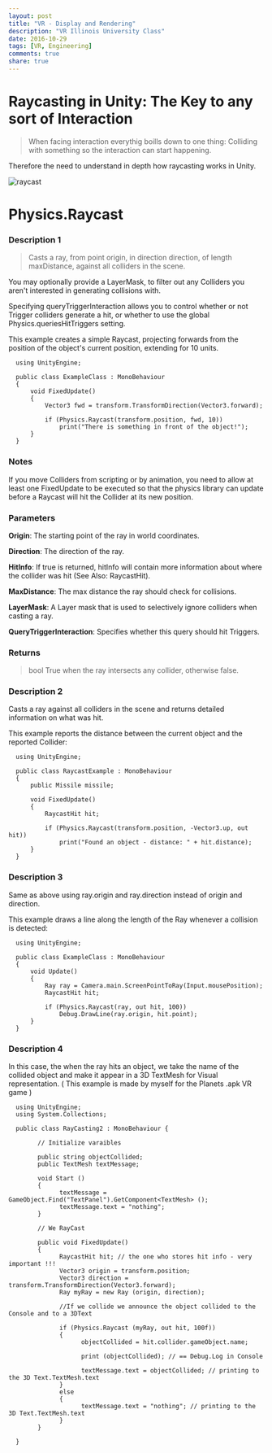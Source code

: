 ```yaml
---
layout: post
title: "VR - Display and Rendering"
description: "VR Illinois University Class"
date: 2016-10-29
tags: [VR, Engineering]
comments: true
share: true
---
```

# Raycasting in Unity: The Key to any sort of Interaction

> When facing interaction everythig boills down to one thing: Colliding with something so the interaction can start happening.

Therefore the need to understand in depth how raycasting works in Unity.

![raycast](https://cloud.githubusercontent.com/assets/17754060/20708944/cbe4bde0-b608-11e6-998e-a75763118da7.png)

# Physics.Raycast

### Description 1

> Casts a ray, from point origin, in direction direction, of length maxDistance, against all colliders in the scene.

You may optionally provide a LayerMask, to filter out any Colliders you aren't interested in generating collisions with. 

Specifying queryTriggerInteraction allows you to control whether or not Trigger colliders generate a hit, or whether to use the global Physics.queriesHitTriggers setting.

This example creates a simple Raycast, projecting forwards from the position of the object's current position, extending for 10 units.

      using UnityEngine;

      public class ExampleClass : MonoBehaviour 
      {
          void FixedUpdate() 
          {
              Vector3 fwd = transform.TransformDirection(Vector3.forward);

              if (Physics.Raycast(transform.position, fwd, 10)) 
                  print("There is something in front of the object!");
          }
      }

### Notes

If you move Colliders from scripting or by animation, you need to allow at least one FixedUpdate to be executed so that the physics library can update before a Raycast will hit the Collider at its new position.

### Parameters

**Origin**:                       The starting point of the ray in world coordinates. 

**Direction**:                    The direction of the ray. 

**HitInfo**:                      If true is returned, hitInfo will contain more information about where the collider was hit (See Also: RaycastHit).

**MaxDistance**:                  The max distance the ray should check for collisions.  

**LayerMask**:                    A Layer mask that is used to selectively ignore colliders when casting a ray. 

**QueryTriggerInteraction**:      Specifies whether this query should hit Triggers. 


### Returns

> bool True when the ray intersects any collider, otherwise false.

### Description 2

Casts a ray against all colliders in the scene and returns detailed information on what was hit.

This example reports the distance between the current object and the reported Collider:

      using UnityEngine;

      public class RaycastExample : MonoBehaviour
      {
          public Missile missile;

          void FixedUpdate()
          {
              RaycastHit hit;

              if (Physics.Raycast(transform.position, -Vector3.up, out hit))
                  print("Found an object - distance: " + hit.distance);
          }
      }

### Description 3

Same as above using ray.origin and ray.direction instead of origin and direction.

This example draws a line along the length of the Ray whenever a collision is detected:

      using UnityEngine;

      public class ExampleClass : MonoBehaviour 
      {
          void Update() 
          {
              Ray ray = Camera.main.ScreenPointToRay(Input.mousePosition);
              RaycastHit hit;

              if (Physics.Raycast(ray, out hit, 100)) 
                  Debug.DrawLine(ray.origin, hit.point);
          }
      }

### Description 4

In this case, the when the ray hits an object, we take the name of the collided object and make it appear 
in a 3D TextMesh for Visual representation. ( This example is made by myself for the Planets .apk VR game )

      using UnityEngine;
      using System.Collections;

      public class RayCasting2 : MonoBehaviour {

            // Initialize varaibles

            public string objectCollided;
            public TextMesh textMessage;

            void Start () 
            {
                  textMessage = GameObject.Find("TextPanel").GetComponent<TextMesh> ();
                  textMessage.text = "nothing";
            }

            // We RayCast

            public void FixedUpdate() 
            {
                  RaycastHit hit; // the one who stores hit info - very important !!!
                  Vector3 origin = transform.position;
                  Vector3 direction = transform.TransformDirection(Vector3.forward);
                  Ray myRay = new Ray (origin, direction);

                  //If we collide we announce the object collided to the Console and to a 3DText

                  if (Physics.Raycast (myRay, out hit, 100f)) 
                  {
                        objectCollided = hit.collider.gameObject.name;

                        print (objectCollided); // == Debug.Log in Console

                        textMessage.text = objectCollided; // printing to the 3D Text.TextMesh.text
                  } 
                  else 
                  {
                        textMessage.text = "nothing"; // printing to the 3D Text.TextMesh.text
                  }
            }

      }
